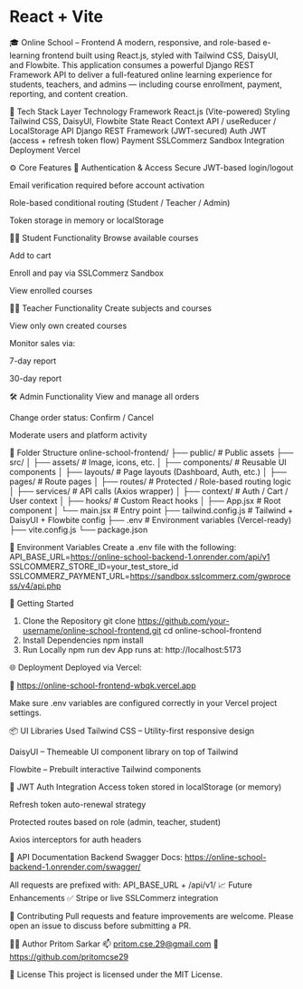 # React + Vite
🎓 Online School – Frontend
A modern, responsive, and role-based e-learning frontend built using React.js, styled with Tailwind CSS, DaisyUI, and Flowbite. This application consumes a powerful Django REST Framework API to deliver a full-featured online learning experience for students, teachers, and admins — including course enrollment, payment, reporting, and content creation.

🧩 Tech Stack
Layer	Technology
Framework	React.js (Vite-powered)
Styling	Tailwind CSS, DaisyUI, Flowbite
State	React Context API / useReducer / LocalStorage
API	Django REST Framework (JWT-secured)
Auth	JWT (access + refresh token flow)
Payment	SSLCommerz Sandbox Integration
Deployment	Vercel

⚙️ Core Features
🔐 Authentication & Access
Secure JWT-based login/logout

Email verification required before account activation

Role-based conditional routing (Student / Teacher / Admin)

Token storage in memory or localStorage

👨‍🎓 Student Functionality
Browse available courses

Add to cart

Enroll and pay via SSLCommerz Sandbox

View enrolled courses

👨‍🏫 Teacher Functionality
Create subjects and courses

View only own created courses

Monitor sales via:

7-day report

30-day report

🛠️ Admin Functionality
View and manage all orders

Change order status: Confirm / Cancel

Moderate users and platform activity

📁 Folder Structure
online-school-frontend/
├── public/                 # Public assets
├── src/
│   ├── assets/             # Image, icons, etc.
│   ├── components/         # Reusable UI components
│   ├── layouts/            # Page layouts (Dashboard, Auth, etc.)
│   ├── pages/              # Route pages
│   ├── routes/             # Protected / Role-based routing logic
│   ├── services/           # API calls (Axios wrapper)
│   ├── context/            # Auth / Cart / User context
│   ├── hooks/              # Custom React hooks
│   ├── App.jsx             # Root component
│   └── main.jsx            # Entry point
├── tailwind.config.js      # Tailwind + DaisyUI + Flowbite config
├── .env                    # Environment variables (Vercel-ready)
├── vite.config.js
└── package.json

🔌 Environment Variables
Create a .env file with the following:
API_BASE_URL=https://online-school-backend-1.onrender.com/api/v1
SSLCOMMERZ_STORE_ID=your_test_store_id
SSLCOMMERZ_PAYMENT_URL=https://sandbox.sslcommerz.com/gwprocess/v4/api.php

🚀 Getting Started
1. Clone the Repository
git clone https://github.com/your-username/online-school-frontend.git
cd online-school-frontend
2. Install Dependencies
npm install
3. Run Locally
npm run dev
App runs at: http://localhost:5173

🌐 Deployment
Deployed via Vercel:

🔗 https://online-school-frontend-wbqk.vercel.app

Make sure .env variables are configured correctly in your Vercel project settings.

📦 UI Libraries Used
Tailwind CSS – Utility-first responsive design

DaisyUI – Themeable UI component library on top of Tailwind

Flowbite – Prebuilt interactive Tailwind components

🔐 JWT Auth Integration
Access token stored in localStorage (or memory)

Refresh token auto-renewal strategy

Protected routes based on role (admin, teacher, student)

Axios interceptors for auth headers

🧾 API Documentation
Backend Swagger Docs:
https://online-school-backend-1.onrender.com/swagger/

All requests are prefixed with:
API_BASE_URL + /api/v1/
📈 Future Enhancements
✅ Stripe or live SSLCommerz integration


🤝 Contributing
Pull requests and feature improvements are welcome. Please open an issue to discuss before submitting a PR.

🧑‍💻 Author
Pritom Sarkar
📫 pritom.cse.29@gmail.com
🔗 https://github.com/pritomcse29

📄 License
This project is licensed under the MIT License.
